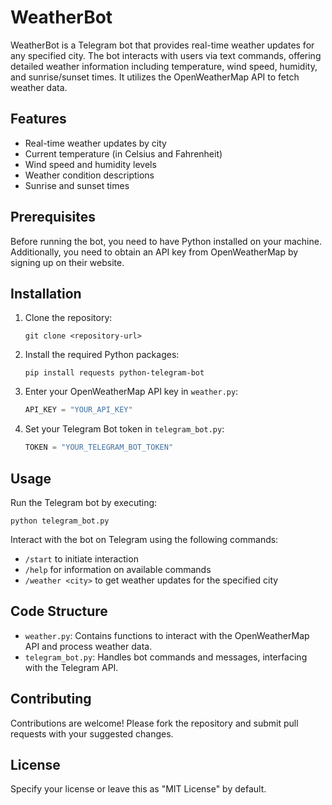 # WeatherBot

WeatherBot is a Telegram bot that provides real-time weather updates for any specified city. The bot interacts with users via text commands, offering detailed weather information including temperature, wind speed, humidity, and sunrise/sunset times. It utilizes the OpenWeatherMap API to fetch weather data.

## Features

- Real-time weather updates by city
- Current temperature (in Celsius and Fahrenheit)
- Wind speed and humidity levels
- Weather condition descriptions
- Sunrise and sunset times

## Prerequisites

Before running the bot, you need to have Python installed on your machine. Additionally, you need to obtain an API key from OpenWeatherMap by signing up on their website.

## Installation

1. Clone the repository:
   ```
   git clone <repository-url>
   ```

2. Install the required Python packages:
   ```
   pip install requests python-telegram-bot
   ```

3. Enter your OpenWeatherMap API key in `weather.py`:
   ```python
   API_KEY = "YOUR_API_KEY"
   ```

4. Set your Telegram Bot token in `telegram_bot.py`:
   ```python
   TOKEN = "YOUR_TELEGRAM_BOT_TOKEN"
   ```

## Usage

Run the Telegram bot by executing:
```
python telegram_bot.py
```

Interact with the bot on Telegram using the following commands:
- `/start` to initiate interaction
- `/help` for information on available commands
- `/weather <city>` to get weather updates for the specified city

## Code Structure

- `weather.py`: Contains functions to interact with the OpenWeatherMap API and process weather data.
- `telegram_bot.py`: Handles bot commands and messages, interfacing with the Telegram API.

## Contributing

Contributions are welcome! Please fork the repository and submit pull requests with your suggested changes.

## License

Specify your license or leave this as "MIT License" by default.